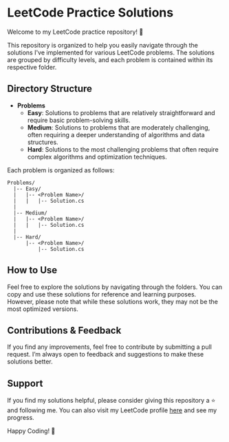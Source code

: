 # LeetCode Practice Solutions

Welcome to my LeetCode practice repository! 🌟

This repository is organized to help you easily navigate through the solutions I've implemented for various LeetCode problems. The solutions are grouped by difficulty levels, and each problem is contained within its respective folder.

## Directory Structure

- **Problems**
  - **Easy**: Solutions to problems that are relatively straightforward and require basic problem-solving skills.
  - **Medium**: Solutions to problems that are moderately challenging, often requiring a deeper understanding of algorithms and data structures.
  - **Hard**: Solutions to the most challenging problems that often require complex algorithms and optimization techniques.

Each problem is organized as follows:
```
Problems/
  |-- Easy/
  |   |-- <Problem Name>/
  |   |   |-- Solution.cs
  |
  |-- Medium/
  |   |-- <Problem Name>/
  |   |   |-- Solution.cs
  |
  |-- Hard/
      |-- <Problem Name>/
          |-- Solution.cs
```

## How to Use

Feel free to explore the solutions by navigating through the folders. You can copy and use these solutions for reference and learning purposes. However, please note that while these solutions work, they may not be the most optimized versions.

## Contributions & Feedback

If you find any improvements, feel free to contribute by submitting a pull request. I’m always open to feedback and suggestions to make these solutions better.

## Support

If you find my solutions helpful, please consider giving this repository a ⭐ and following me. You can also visit my LeetCode profile [here](https://leetcode.com/u/hoanganhminh/) and see my progress.

Happy Coding! 🚀
